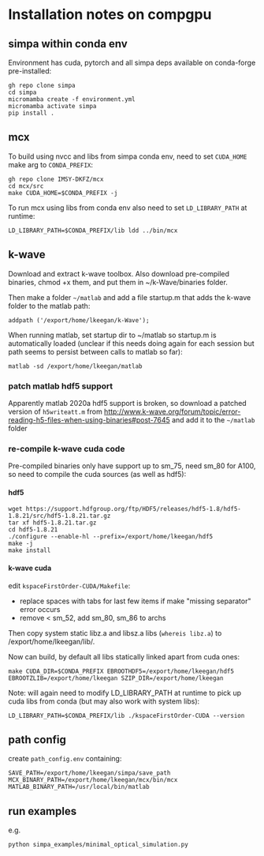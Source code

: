 # Installation notes on compgpu

## simpa within conda env

Environment has cuda, pytorch and all simpa deps available on conda-forge pre-installed:

```
gh repo clone simpa
cd simpa
micromamba create -f environment.yml
micromamba activate simpa
pip install .
```

## mcx

To build using nvcc and libs from simpa conda env, need to set `CUDA_HOME` make arg to `CONDA_PREFIX`:

```
gh repo clone IMSY-DKFZ/mcx
cd mcx/src
make CUDA_HOME=$CONDA_PREFIX -j
```

To run mcx using libs from conda env also need to set `LD_LIBRARY_PATH` at runtime:

```
LD_LIBRARY_PATH=$CONDA_PREFIX/lib ldd ../bin/mcx
```

## k-wave

Download and extract k-wave toolbox. Also download pre-compiled binaries,
chmod +x them, and put them in ~/k-Wave/binaries folder.

Then make a folder `~/matlab` and add a file startup.m that adds the k-wave folder to the matlab path:

```
addpath ('/export/home/lkeegan/k-Wave');
```

When running matlab, set startup dir to ~/matlab so startup.m is automatically loaded (unclear if this needs doing again for each session but path seems to persist between calls to matlab so far):

```
matlab -sd /export/home/lkeegan/matlab
```

### patch matlab hdf5 support

Apparently matlab 2020a hdf5 support is broken,
so download a patched version of `h5writeatt.m` from
http://www.k-wave.org/forum/topic/error-reading-h5-files-when-using-binaries#post-7645
and add it to the `~/matlab` folder

### re-compile k-wave cuda code

Pre-compiled binaries only have support up to sm_75, need sm_80 for A100, so need to compile the cuda sources (as well as hdf5):

#### hdf5

```
wget https://support.hdfgroup.org/ftp/HDF5/releases/hdf5-1.8/hdf5-1.8.21/src/hdf5-1.8.21.tar.gz
tar xf hdf5-1.8.21.tar.gz
cd hdf5-1.8.21
./configure --enable-hl --prefix=/export/home/lkeegan/hdf5
make -j
make install
```

#### k-wave cuda

edit `kspaceFirstOrder-CUDA/Makefile`:

- replace spaces with tabs for last few items if make "missing separator" error occurs
- remove < sm_52, add sm_80, sm_86 to archs

Then copy system static libz.a and libsz.a libs (`whereis libz.a`) to /export/home/lkeegan/lib/.

Now can build, by default all libs statically linked apart from cuda ones:

```
make CUDA_DIR=$CONDA_PREFIX EBROOTHDF5=/export/home/lkeegan/hdf5 EBROOTZLIB=/export/home/lkeegan SZIP_DIR=/export/home/lkeegan
```

Note: will again need to modify LD_LIBRARY_PATH at runtime to pick up cuda libs from conda (but may also work with system libs):

```
LD_LIBRARY_PATH=$CONDA_PREFIX/lib ./kspaceFirstOrder-CUDA --version
```

## path config

create `path_config.env` containing:

```
SAVE_PATH=/export/home/lkeegan/simpa/save_path
MCX_BINARY_PATH=/export/home/lkeegan/mcx/bin/mcx
MATLAB_BINARY_PATH=/usr/local/bin/matlab
```

## run examples

e.g.

```
python simpa_examples/minimal_optical_simulation.py
```
